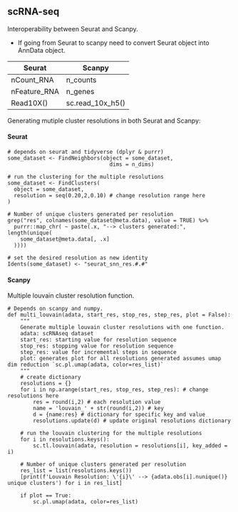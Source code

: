 ## scRNA-seq

Interoperability between Seurat and Scanpy.
 - If going from Seurat to scanpy need to convert Seurat object into AnnData object.




| Seurat       | Scanpy           |
|--------------|------------------|
| nCount_RNA   | n_counts         |
| nFeature_RNA | n_genes          |
| Read10X()    | sc.read_10x_h5() |




Generating mutiple cluster resolutions in both Seurat and Scanpy:


#### Seurat

    # depends on seurat and tidyverse (dplyr & purrr)
    some_dataset <- FindNeighbors(object = some_dataset,
                                    dims = n_dims)

    # run the clustering for the multiple resolutions
    some_dataset <- FindClusters(
      object = some_dataset,
      resolution = seq(0.20,2,0.10) # change resolution range here
    )

    # Number of unique clusters generated per resolution
    grep("res", colnames(some_dataset@meta.data), value = TRUE) %>%
      purrr::map_chr( ~ paste(.x, "--> clusters generated:", length(unique(
        some_dataset@meta.data[, .x]
      ))))

    # set the desired resolution as new identity
    Idents(some_dataset) <- "seurat_snn_res.#.#"




#### Scanpy

Multiple louvain cluster resolution function.


    # Depends on scanpy and numpy.
    def multi_louvain(adata, start_res, stop_res, step_res, plot = False):
        """
        Generate multiple louvain cluster resolutions with one function.
        adata: scRNAseq dataset
        start_res: starting value for resolution sequence
        stop_res: stopping value for resolution sequence
        step_res: value for incremental steps in sequence
        plot: generates plot for all resolutions generated assumes umap dim reduction `sc.pl.umap(adata, color=res_list)`
        """
        # create dictionary
        resolutions = {}
        for i in np.arange(start_res, stop_res, step_res): # change resolutions here
            res = round(i,2) # each resolution value
            name = 'louvain_' + str(round(i,2)) # key
            d = {name:res} # dictionary for specific key and value
            resolutions.update(d) # update original resolutions dictionary

        # run the louvain clustering for the multiple resolutions
        for i in resolutions.keys():
            sc.tl.louvain(adata, resolution = resolutions[i], key_added = i)

        # Number of unique clusters generated per resolution
        res_list = list(resolutions.keys())
        [print(f'Louvain Resolution: \'{i}\' --> {adata.obs[i].nunique()} unique clusters') for i in res_list]

        if plot == True:
            sc.pl.umap(adata, color=res_list)

